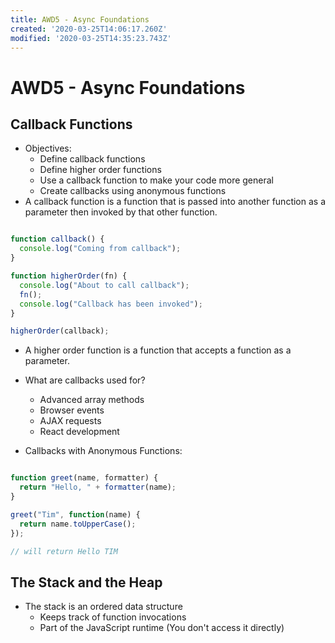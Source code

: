 ```yaml
---
title: AWD5 - Async Foundations
created: '2020-03-25T14:06:17.260Z'
modified: '2020-03-25T14:35:23.743Z'
---
```


# AWD5 - Async Foundations

## Callback Functions

* Objectives:
  * Define callback functions
  * Define higher order functions
  * Use a callback function to make your code more general
  * Create callbacks using anonymous functions
* A callback function is a function that is passed into another function as a parameter then invoked by that other function.

```javascript

function callback() {
  console.log("Coming from callback");
}

function higherOrder(fn) {
  console.log("About to call callback");
  fn();
  console.log("Callback has been invoked");
}

higherOrder(callback);

```
* A higher order function is a function that accepts a function as a parameter.
* What are callbacks used for?
  * Advanced array methods
  * Browser events
  * AJAX requests
  * React development

* Callbacks with Anonymous Functions:

```javascript

function greet(name, formatter) {
  return "Hello, " + formatter(name);
}

greet("Tim", function(name) {
  return name.toUpperCase();
});

// will return Hello TIM

```

## The Stack and the Heap

* The stack is an ordered data structure
  * Keeps track of function invocations
  * Part of the JavaScript runtime (You don't access it directly)

